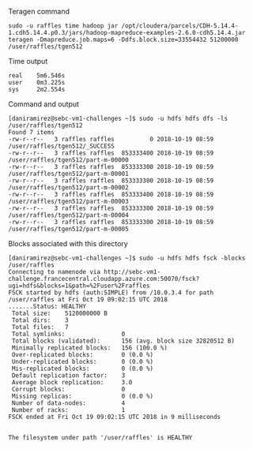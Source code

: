 Teragen command

	sudo -u raffles time hadoop jar /opt/cloudera/parcels/CDH-5.14.4-1.cdh5.14.4.p0.3/jars/hadoop-mapreduce-examples-2.6.0-cdh5.14.4.jar teragen -Dmapreduce.job.maps=6 -Ddfs.block.size=33554432 51200000 /user/raffles/tgen512


Time output

	real    5m6.546s
	user    0m3.225s
	sys     2m2.554s


Command and output

	[daniramirez@sebc-vm1-challenges ~]$ sudo -u hdfs hdfs dfs -ls /user/raffles/tgen512
	Found 7 items
	-rw-r--r--   3 raffles raffles          0 2018-10-19 08:59 /user/raffles/tgen512/_SUCCESS
	-rw-r--r--   3 raffles raffles  853333400 2018-10-19 08:59 /user/raffles/tgen512/part-m-00000
	-rw-r--r--   3 raffles raffles  853333300 2018-10-19 08:59 /user/raffles/tgen512/part-m-00001
	-rw-r--r--   3 raffles raffles  853333300 2018-10-19 08:59 /user/raffles/tgen512/part-m-00002
	-rw-r--r--   3 raffles raffles  853333400 2018-10-19 08:59 /user/raffles/tgen512/part-m-00003
	-rw-r--r--   3 raffles raffles  853333300 2018-10-19 08:59 /user/raffles/tgen512/part-m-00004
	-rw-r--r--   3 raffles raffles  853333300 2018-10-19 08:59 /user/raffles/tgen512/part-m-00005


Blocks associated with this directory

	[daniramirez@sebc-vm1-challenges ~]$ sudo -u hdfs hdfs fsck -blocks /user/raffles
	Connecting to namenode via http://sebc-vm1-challenge.francecentral.cloudapp.azure.com:50070/fsck?ugi=hdfs&blocks=1&path=%2Fuser%2Fraffles
	FSCK started by hdfs (auth:SIMPLE) from /10.0.3.4 for path /user/raffles at Fri Oct 19 09:02:15 UTC 2018
	.......Status: HEALTHY
	 Total size:    5120000000 B
	 Total dirs:    3
	 Total files:   7
	 Total symlinks:                0
	 Total blocks (validated):      156 (avg. block size 32820512 B)
	 Minimally replicated blocks:   156 (100.0 %)
	 Over-replicated blocks:        0 (0.0 %)
	 Under-replicated blocks:       0 (0.0 %)
	 Mis-replicated blocks:         0 (0.0 %)
	 Default replication factor:    3
	 Average block replication:     3.0
	 Corrupt blocks:                0
	 Missing replicas:              0 (0.0 %)
	 Number of data-nodes:          4
	 Number of racks:               1
	FSCK ended at Fri Oct 19 09:02:15 UTC 2018 in 9 milliseconds


	The filesystem under path '/user/raffles' is HEALTHY
